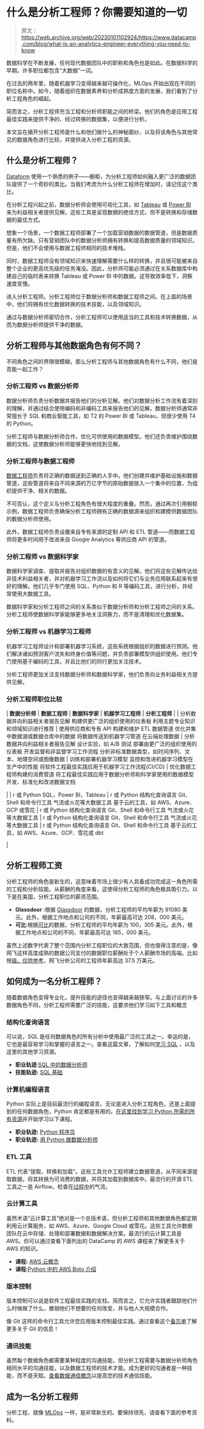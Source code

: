 # 什么是分析工程师？你需要知道的一切

> 原文：<https://web.archive.org/web/20230101102924/https://www.datacamp.com/blog/what-is-an-analytics-engineer-everything-you-need-to-know>

数据科学在不断发展，任何现代数据团队中的职称和角色也是如此。在数据科学的早期，许多职位都包含“大数据”一词。

在过去的两年里，随着机器学习变得越来越可操作化，MLOps 开始出现在不同的职位名称中。如今，随着组织在数据素养和分析成熟度方面的发展，我们看到了分析工程角色的崛起。

简而言之，分析工程师充当工程和分析师职能之间的桥梁。他们的角色是应用工程最佳实践来提供干净的、经过转换的数据集，以便进行分析。

本文旨在揭开分析工程师是什么和他们做什么的神秘面纱，以及将该角色与其他常见的数据角色进行比较，并提供进入分析工程的资源。

## 什么是分析工程师？

[Dataform](https://web.archive.org/web/20221212135912/https://dataform.co/blog/what-do-analytics-engineers-do) 使用一个熟悉的例子——橱柜，为分析工程师如何融入更广泛的数据团队提供了一个奇妙的类比。当我们考虑为什么分析工程师在增加时，请记住这个类比。

在分析工程兴起之前，数据分析师会使用可视化工具，如 [Tableau](https://web.archive.org/web/20221212135912/https://www.datacamp.com/learn/tableau) 或 [Power BI](https://web.archive.org/web/20221212135912/https://www.datacamp.com/learn/power-bi) 来为利益相关者提供见解。这些工具是呈现数据的绝佳方式，但不是转换和存储数据的最佳方式。

想象一个场景，一个数据工程师部署了一个加载营销数据的数据管道，但是数据质量有所欠缺。只有营销团队中的数据分析师拥有转换和提高数据质量的领域知识。但是，他们不会使用与数据工程师相同的技术堆栈。

同时，数据工程师没有领域知识来快速理解需要什么样的转换，并且很可能被来自整个企业的更高优先级的任务淹没。因此，分析师可能必须通过在关系数据库中构建自己的临时表来转换 Tableau 或 Power BI 中的数据。这导致效率低下，洞察速度变慢。

进入分析工程师。分析工程师位于数据分析师和数据工程师之间。在上面的场景中，他们将拥有优化数据转换的技术技能，以及领域知识。

通过与数据分析师密切合作，分析工程师可以使用适当的工具和技术转换数据，从而为数据分析师提供干净的数据。

## 分析工程师与其他数据角色有何不同？

不同角色之间的界限很模糊，那么分析工程师与其他数据角色有什么不同，他们是否能一起工作？

### 分析工程师 vs 数据分析师

数据分析师负责分析数据并报告他们的分析见解。他们对数据分析工作流有着深刻的理解，并通过结合使用编码和非编码工具来报告他们的见解。数据分析师通常非常擅长于 SQL 和商业智能工具，如 T2 的 Power BI 或 Tableau，但很少使用 T4 的 Python。

分析工程师与数据分析师合作，优化可供使用的数据模型。他们还负责维护围绕数据的文档，这使数据分析师能够更快地找到见解。

### 分析工程师与数据工程师

[数据工程师](https://web.archive.org/web/20221212135912/https://www.datacamp.com/tracks/data-engineer-with-python)负责将正确的数据送到正确的人手中。他们创建并维护基础设施和数据管道，这些管道将来自不同来源的万亿字节的原始数据放入一个集中的位置，为组织提供干净、相关的数据。

不可否认，这个定义与分析工程角色有很大程度的重叠。然而，通过再次引用橱柜示例，数据工程师负责确保分析工程师拥有正确的数据源来组织和建模供数据团队的数据分析师使用。

此外，数据工程师负责设置来自专有来源的定制 API 和 ETL 管道——而数据工程师将更多时间用于改进来自 Google Analytics 等供应商 API 的管道。

### 分析工程师 vs 数据科学家

数据科学家调查、提取并报告对组织数据的有意义的见解。他们将这些见解传达给非技术利益相关者，并对机器学习工作流以及如何将它们与业务应用联系起来有很好的理解。他们几乎专门使用 SQL、Python 和 R 等编码工具，进行分析，并经常使用大数据工具。

数据科学家和分析工程师之间的关系类似于数据分析师和分析工程师之间的关系。分析工程师使数据科学家能够更多地关注洞察力，而不是清理和优化数据集。

### 分析工程师 vs 机器学习工程师

机器学习工程师设计和部署机器学习系统，这些系统根据组织的数据进行预测。他们解决诸如预测客户流失和终身价值等问题，并负责部署模型供组织使用。他们专门使用基于编码的工具，并且比他们的同行更加关注技术。

分析工程师更加关注支持数据分析师和数据科学家，他们负责向业务利益相关方提供见解。

### 分析工程师职位比较

| **数据分析师** | **数据工程师** | **数据科学家** | **机器学习工程师** | **分析工程师** |
| 分析数据并向利益相关者报告见解
构建供更广泛的组织使用的仪表板
利用主题专业知识和领域知识进行推荐 | 使用供应商和专有 API 构建和维护 ETL 数据管道
优化并集中数据湖或数据仓库中的数据
将数据传送到机器学习管道
在云端处理数据 | 分析数据并向利益相关者报告见解
设计实验，如 A/B 测试
部署由更广泛的组织使用的仪表板
开发监督和非监督学习工作流程
分析非标准数据类型，如时间序列、文本、地理空间或图像数据 | 训练和部署机器学习模型
监控和改进机器学习模型在生产中的性能
将软件工程最佳实践应用于机器学习工作流程(CI/CD) | 优化数据工程师构建的消费管道
将工程最佳实践应用于数据分析师和科学家使用的数据模型
开发、标准化和改进数据文档

 |
| r 或 Python
SQL，Power BI，Tableau | r 或 Python
结构化查询语言
Git、Shell 和命令行工具
气流或火花等大数据工具
基于云的工具，如 AWS、Azure、GCP 或雪花 | r 或 Python
结构化查询语言
Git、Shell 和命令行工具
气流或火花等大数据工具 | r 或 Python
结构化查询语言
Git、Shell 和命令行工具
气流或火花等大数据工具 | r 或 Python
结构化查询语言
Git、Shell 和命令行工具
基于云的工具，如 AWS、Azure、GCP、雪花或 dbt

 |

## 分析工程师工资

分析工程师的角色是新生的，这意味着市场上很少有人具备成功完成这一角色所需的工程和分析技能。从薪酬的角度来看，这使得分析工程师的角色极具吸引力。以下是在美国，分析工程职位的薪资范围。

*   **Glassdoor** :根据 [Glassdoor](https://web.archive.org/web/20221212135912/https://www.glassdoor.com/Salaries/us-analytics-engineer-salary-SRCH_IL.0,2_IN1_KO3,21.htm) 的数据，分析工程师的平均年薪为 91080 美元。此外，根据工作地点和公司的不同，年薪最高可达 208，000 美元。
*   **可比**:根据[可比](https://web.archive.org/web/20221212135912/https://www.comparably.com/salaries/salaries-for-analytics-engineer)的数据，分析工程师的平均年薪为 100，305 美元。此外，根据工作地点和公司的不同，年薪最高可达 185，000 美元。

虽然上述数字代表了整个范围内分析工程职位的大致范围，但也值得注意的是，像网飞这样高度成熟的数据公司支付的数据职位薪酬处于个人薪酬市场的高端。比如按[级。仅供参考](https://web.archive.org/web/20221212135912/https://www.levels.fyi/company/Netflix/salaries/Analytics-Engineer)，网飞分析公司的工程师年薪高达 37.5 万美元。

## 如何成为一名分析工程师？

随着数据角色变得专业化，提升技能的途径也变得越来越狭窄。与上面讨论的许多数据角色不同，分析工程师需要广泛的技能，这要求他们学习如下工具和概念

### 结构化查询语言

可以说，SQL 是任何数据角色的所有分析中使用最广泛的工具之一。幸运的是，它也是最容易学习和掌握的语言之一。查看这篇文章，了解如何[学习 SQL](https://web.archive.org/web/20221212135912/https://www.datacamp.com/learn/sql) ，以及这里的其他学习资源。

*   **职业轨迹**:[SQL 中的数据分析师](https://web.archive.org/web/20221212135912/https://www.datacamp.com/tracks/data-analyst-in-sql)
*   **技能轨迹:** [SQL 基础](https://web.archive.org/web/20221212135912/https://www.datacamp.com/tracks/sql-fundamentals)

### 计算机编程语言

Python 实际上是目前最流行的编程语言。无论是进入分析工程角色，还是上面提到的任何数据角色，Python 肯定都是有用的。[在这里找到学习 Python 所需的所有资源](https://web.archive.org/web/20221212135912/https://www.datacamp.com/learn/python)并开始学习以下课程。

*   **职业轨迹:** [Python 程序员](https://web.archive.org/web/20221212135912/https://www.datacamp.com/tracks/python-programmer)
*   **职业轨迹:** [用 Python 做数据分析师](https://web.archive.org/web/20221212135912/https://www.datacamp.com/tracks/data-analyst-with-python)

### ETL 工具

ETL 代表“提取、转换和加载”。这些工具允许工程师建立数据管道，从不同来源提取数据，将其转换为可消费的数据，并将其加载到数据库中。最流行的开源 ETL 工具之一是 Airflow。检查在[过程中](https://web.archive.org/web/20221212135912/https://www.datacamp.com/courses/introduction-to-airflow-in-python)的气流。

### 云计算工具

虽然术语“云计算工具”绝对是一个总括术语，但分析工程师和其他数据角色都定期利用云计算服务，如 AWS、Azure、Google Cloud 或雪花。这些工具允许数据团队在云中存储、处理和部署数据和数据解决方案。最流行的云计算工具是 AWS。你可以通过查看下面列出的 DataCamp 的 AWS 课程来了解更多关于 AWS 的知识。

*   **课程:** [AWS 云概念](https://web.archive.org/web/20221212135912/https://www.datacamp.com/courses/aws-cloud-concepts)
*   **课程:**[Python 中的 AWS Boto 介绍](https://web.archive.org/web/20221212135912/https://www.datacamp.com/courses/introduction-to-aws-boto-in-python)

### 版本控制

版本控制可以说是软件工程最佳实践的支柱。简而言之，它允许实践者跟踪他们什么时候做了什么，撤销他们不想要的任何改变，并与他人大规模合作。

像 Git 这样的命令行工具允许您应用版本控制最佳实践。通过查看这个[备忘单](https://web.archive.org/web/20221212135912/https://www.datacamp.com/cheat-sheet/git-cheat-sheet)了解更多关于 Git 的信息！

### 通讯技能

虽然每个数据角色都需要某种程度的沟通技能，但分析工程需要与数据分析师角色相同水平的沟通技能，以及数据工程师的技术才能。成为更好的沟通者是一种技能，而不是天赋。[查看数据通信概念](https://web.archive.org/web/20221212135912/https://www.datacamp.com/courses/data-communication-concepts)以提高您的技术通信技能。

## 成为一名分析工程师

分析工程，就像 [MLOps](https://web.archive.org/web/20221212135912/https://www.datacamp.com/podcast/operationalizing-machine-learning-with-mlops) 一样，是非常新生的。要保持领先，请查看下面的参考资料。